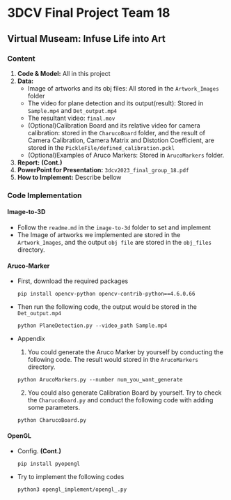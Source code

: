 # 3DCV Final Project Team 18
## Virtual Museam: Infuse Life into Art

### Content
1. **Code & Model:** All in this project
2. **Data:**
    * Image of artworks and its obj files: All stored in the ```Artwork_Images``` folder
    * The video for plane detection and its output(result): Stored in ```Sample.mp4``` and ```Det_output.mp4```
    * The resultant video: ```final.mov``` 
    * (Optional)Calibration Board and its relative video for camera calibration: stored in the ```CharucoBoard``` folder, and the result of Camera Calibration, Camera Matrix and Distotion Coefficient, are stored in the ```PickleFile/defined_calibration.pckl```
    * (Optional)Examples of Aruco Markers: Stored in ```ArucoMarkers``` folder.
3. **Report:** **(Cont.)**
4. **PowerPoint for Presentation:** ```3dcv2023_final_group_18.pdf```
5. **How to Implement:** Describe bellow

### Code Implementation
#### Image-to-3D
* Follow the ```readme.md``` in the ```image-to-3d``` folder to set and implement
* The Image of artworks we implemented are stored in the ```Artwork_Images```, and the output ```obj file``` are stored in the ```obj_files``` directory.

#### Aruco-Marker
* First, download the required packages
    ```
    pip install opencv-python opencv-contrib-python==4.6.0.66
    ```
* Then run the following code, the output would be stored in the ```Det_output.mp4```

    ```
    python PlaneDetection.py --video_path Sample.mp4 
    ```

* Appendix
    1. You could generate the Aruco Marker by yourself by conducting the following code. The result would stored in the ```ArucoMarkers``` directory.

    ```
    python ArucoMarkers.py --number num_you_want_generate
    ```

    2. You could also generate Calibration Board by yourself. Try to check the ```CharucoBoard.py``` and conduct the following code with adding some parameters.
    ```
    python CharucoBoard.py 
    ```

#### OpenGL
* Config. **(Cont.)**

    ```
    pip install pyopengl
    ```

* Try to implement the following codes
    ```
    python3 opengl_implement/opengl_.py
    ```

